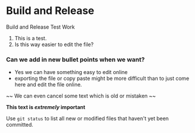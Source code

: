 # Build and Release #

Build and Release Test Work

1. This is a test.
2. Is this way easier to edit the file?


### Can we add in new bullet points when we want?

* Yes we can have something easy to edit online
* exporting the file or copy paste might be more difficult than to just come here and edit the file online.


~~ We can even cancel some text which is old or mistaken ~~

**This text is _extremely_ important**

Use `git status` to list all new or modified files that haven't yet been committed.


